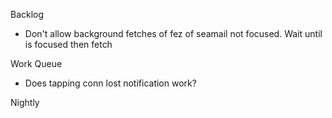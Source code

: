 Backlog
* Don't allow background fetches of fez of seamail not focused. Wait until is focused then fetch

Work Queue
* Does tapping conn lost notification work?

Nightly
